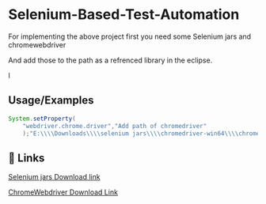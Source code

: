 # 
# Selenium-Based-Test-Automation

For implementing the above project first you need some Selenium jars and chromewebdriver

And add those to the path as a refrenced library in the eclipse.

l




## Usage/Examples

```java
System.setProperty(
    "webdriver.chrome.driver","Add path of chromedriver"
    );"E:\\\\Downloads\\\\selenium jars\\\\chromedriver-win64\\\\chromedriver.exe");
```





## 🔗 Links
[Selenium jars Download link](https://chromedriver.chromium.org/downloads)

[ChromeWebdriver Download Link](https://www.selenium.dev/downloads/)



